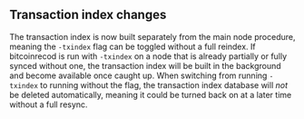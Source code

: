 Transaction index changes
-------------------------

The transaction index is now built separately from the main node procedure,
meaning the `-txindex` flag can be toggled without a full reindex. If bitcoinrecod
is run with `-txindex` on a node that is already partially or fully synced
without one, the transaction index will be built in the background and become
available once caught up. When switching from running `-txindex` to running
without the flag, the transaction index database will *not* be deleted
automatically, meaning it could be turned back on at a later time without a full
resync.
